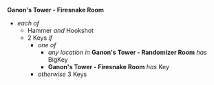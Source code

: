 ﻿**Ganon's Tower - Firesnake Room**

- *each of*
  - Hammer *and* Hookshot
  - 2 Keys *if*
    - *one of*
      - *any location in* **Ganon's Tower - Randomizer Room** *has* BigKey
      - **Ganon's Tower - Firesnake Room** *has* Key
    - *otherwise* 3 Keys

